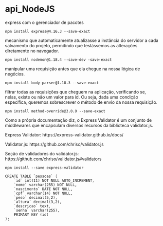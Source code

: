 # api_NodeJS

<p> express com o gerenciador de pacotes </p>

```
npm install express@4.16.3 --save-exact
```
<p> mecanismo que automaticamente atualizasse a instância do servidor a cada salvamento do projeto, permitindo que testássemos as alterações diretamente no navegador.</p>

```
npm install nodemon@1.18.4 --save-dev -save-exact
```

<p>manipular uma requisição antes que ela chegue na nossa lógica de negócios.</p>

```
npm install body-parser@1.18.3 --save-exact
```


<p>filtrar todas as requisições que cheguem na aplicação, verificando se, nelas, existe ou não um valor para id. Ou seja, dada uma condição específica, queremos sobrescrever o método de envio da nossa requisição.</p>

```
npm install method-override@3.0.0 --save-exact
```

<p>Como a própria documentação diz, o Express Validator é um conjunto de middlewares que encapsulam diversos recursos da biblioteca validator.js.</p>

<p>Express Validator: https://express-validator.github.io/docs/</p>

<p>Validator.js: https://github.com/chriso/validator.js</p>

<p>Seção de validadores do validator.js: https://github.com/chriso/validator.js#validators

```
npm install --save express-validator
```


```
CREATE TABLE `pessoas` (
    `id` int(11) NOT NULL AUTO_INCREMENT,
    `nome` varchar(255) NOT NULL,
    `nascimento` DATE NOT NULL,
    `cpf` varchar(14) NOT NULL,
    `peso` decimal(5,2),
    `altura` decimal(3,2),
    `descricao` text,
    `senha` varchar(255),
    PRIMARY KEY (id)
);
```

